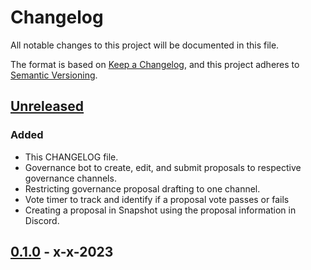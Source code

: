 # Changelog

All notable changes to this project will be documented in this file.

The format is based on [Keep a Changelog](https://keepachangelog.com/en/1.0.0/),
and this project adheres to [Semantic Versioning](https://semver.org/spec/v2.0.0.html).

## [Unreleased]

### Added

- This CHANGELOG file.
- Governance bot to create, edit, and submit proposals to respective governance channels.
- Restricting governance proposal drafting to one channel.
- Vote timer to track and identify if a proposal vote passes or fails
- Creating a proposal in Snapshot using the proposal information in Discord.

## [0.1.0] - x-x-2023


[unreleased]: https://github.com/BloomGameStudio/BloomDiscordBot/compare/staging...dev
[0.1.0]: https://github.com/BloomGameStudio/BloomDiscordBot/releases/tag/0.1.0

